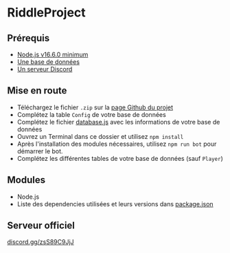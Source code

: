 # RiddleProject

## Prérequis
- [Node.js v16.6.0 minimum](https://nodejs.org/)
- [Une base de données](./utils/model.sql)
- [Un serveur Discord](https://discord.new/cvuA2uZjKdqe)

## Mise en route
- Téléchargez le fichier `.zip` sur la [page Github du projet](https://github.com/OrionDevInfo/RiddleProject)
- Complétez la table `Config` de votre base de données
- Complétez le fichier [database.js](./utils/database.js) avec les informations de votre base de données
- Ouvrez un Terminal dans ce dossier et utilisez `npm install`
- Après l'installation des modules nécessaires, utilisez `npm run bot` pour démarrer le bot.
- Complétez les différentes tables de votre base de données (sauf `Player`)

## Modules
- Node.js
- Liste des dependencies utilisées et leurs versions dans [package.json](./package.json)

## Serveur officiel
[discord.gg/zsS89C9JjJ](https://discord.gg/zsS89C9JjJ)